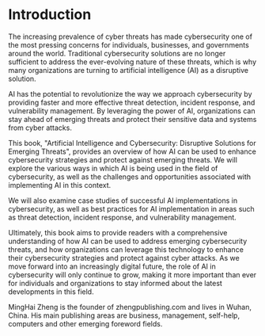 # Introduction

The increasing prevalence of cyber threats has made cybersecurity one of the most pressing concerns for individuals, businesses, and governments around the world. Traditional cybersecurity solutions are no longer sufficient to address the ever-evolving nature of these threats, which is why many organizations are turning to artificial intelligence (AI) as a disruptive solution.

AI has the potential to revolutionize the way we approach cybersecurity by providing faster and more effective threat detection, incident response, and vulnerability management. By leveraging the power of AI, organizations can stay ahead of emerging threats and protect their sensitive data and systems from cyber attacks.

This book, "Artificial Intelligence and Cybersecurity: Disruptive Solutions for Emerging Threats", provides an overview of how AI can be used to enhance cybersecurity strategies and protect against emerging threats. We will explore the various ways in which AI is being used in the field of cybersecurity, as well as the challenges and opportunities associated with implementing AI in this context.

We will also examine case studies of successful AI implementations in cybersecurity, as well as best practices for AI implementation in areas such as threat detection, incident response, and vulnerability management.

Ultimately, this book aims to provide readers with a comprehensive understanding of how AI can be used to address emerging cybersecurity threats, and how organizations can leverage this technology to enhance their cybersecurity strategies and protect against cyber attacks. As we move forward into an increasingly digital future, the role of AI in cybersecurity will only continue to grow, making it more important than ever for individuals and organizations to stay informed about the latest developments in this field.

MingHai Zheng is the founder of zhengpublishing.com and lives in Wuhan, China. His main publishing areas are business, management, self-help, computers and other emerging foreword fields.
